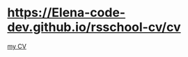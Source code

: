 # https://Elena-code-dev.github.io/rsschool-cv/cv
[my CV](https://Elena-code-dev.github.io/rsschool-cv/)